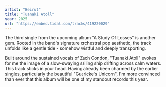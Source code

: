 ```yaml
---
artist: "Beirut" 
title: "Tuanaki Atoll"
year: 2025
url: "https://embed.tidal.com/tracks/419220029"
---
```


The third single from the upcoming album "A Study Of Losses" is another gem.
Rooted in the band's signature orchestral pop aesthetic, the track unfolds like
a gentle tide - somehow wistful and deeply transporting.

Built around the sustained vocals of Zach Condon, "Tuanaki Atoll" evokes for me
the image of a slow-swaying sailing ship drifting across calm waters. This
track sticks in your head. Having already been charmed by the earlier singles,
particularly the beautiful "Guericke's Unicorn", I'm more convinced
than ever that this album will be one of my standout records this year.

